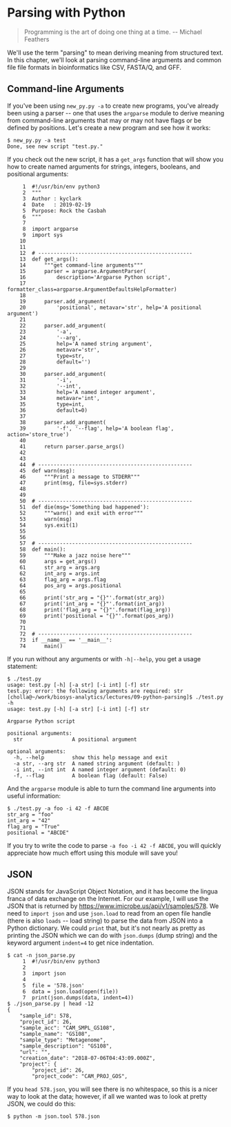 # Parsing with Python

> Programming is the art of doing one thing at a time. -- Michael Feathers

We'll use the term "parsing" to mean deriving meaning from structured text. In this chapter, we'll look at parsing command-line arguments and common file file formats in bioinformatics like CSV, FASTA/Q, and GFF.

## Command-line Arguments

If you've been using `new_py.py -a` to create new programs, you've already been using a parser -- one that uses the `argparse` module to derive meaning from command-line arguments that may or may not have flags or be defined by positions. Let's create a new program and see how it works:

````
$ new_py.py -a test
Done, see new script "test.py."
````

If you check out the new script, it has a `get_args` function that will show you how to create named arguments for strings, integers, booleans, and positional arguments:

````
     1	#!/usr/bin/env python3
     2	"""
     3	Author : kyclark
     4	Date   : 2019-02-19
     5	Purpose: Rock the Casbah
     6	"""
     7
     8	import argparse
     9	import sys
    10
    11
    12	# --------------------------------------------------
    13	def get_args():
    14	    """get command-line arguments"""
    15	    parser = argparse.ArgumentParser(
    16	        description='Argparse Python script',
    17	        formatter_class=argparse.ArgumentDefaultsHelpFormatter)
    18
    19	    parser.add_argument(
    20	        'positional', metavar='str', help='A positional argument')
    21
    22	    parser.add_argument(
    23	        '-a',
    24	        '--arg',
    25	        help='A named string argument',
    26	        metavar='str',
    27	        type=str,
    28	        default='')
    29
    30	    parser.add_argument(
    31	        '-i',
    32	        '--int',
    33	        help='A named integer argument',
    34	        metavar='int',
    35	        type=int,
    36	        default=0)
    37
    38	    parser.add_argument(
    39	        '-f', '--flag', help='A boolean flag', action='store_true')
    40
    41	    return parser.parse_args()
    42
    43
    44	# --------------------------------------------------
    45	def warn(msg):
    46	    """Print a message to STDERR"""
    47	    print(msg, file=sys.stderr)
    48
    49
    50	# --------------------------------------------------
    51	def die(msg='Something bad happened'):
    52	    """warn() and exit with error"""
    53	    warn(msg)
    54	    sys.exit(1)
    55
    56
    57	# --------------------------------------------------
    58	def main():
    59	    """Make a jazz noise here"""
    60	    args = get_args()
    61	    str_arg = args.arg
    62	    int_arg = args.int
    63	    flag_arg = args.flag
    64	    pos_arg = args.positional
    65
    66	    print('str_arg = "{}"'.format(str_arg))
    67	    print('int_arg = "{}"'.format(int_arg))
    68	    print('flag_arg = "{}"'.format(flag_arg))
    69	    print('positional = "{}"'.format(pos_arg))
    70
    71
    72	# --------------------------------------------------
    73	if __name__ == '__main__':
    74	    main()
````

If you run without any arguments or with `-h|--help`, you get a usage statement:

````
$ ./test.py
usage: test.py [-h] [-a str] [-i int] [-f] str
test.py: error: the following arguments are required: str
[cholla@~/work/biosys-analytics/lectures/09-python-parsing]$ ./test.py -h
usage: test.py [-h] [-a str] [-i int] [-f] str

Argparse Python script

positional arguments:
  str                A positional argument

optional arguments:
  -h, --help         show this help message and exit
  -a str, --arg str  A named string argument (default: )
  -i int, --int int  A named integer argument (default: 0)
  -f, --flag         A boolean flag (default: False)
````

And the `argparse` module is able to turn the command line arguments into useful information:

````
$ ./test.py -a foo -i 42 -f ABCDE
str_arg = "foo"
int_arg = "42"
flag_arg = "True"
positional = "ABCDE"
````

If you try to write the code to parse `-a foo -i 42 -f ABCDE`, you will quickly appreciate how much effort using this module will save you!




## JSON

JSON stands for JavaScript Object Notation, and it has become the lingua franca of data exchange on the Internet. For our example, I will use the JSON that is returned by https://www.imicrobe.us/api/v1/samples/578. We need to `import json` and use `json.load` to read from an open file handle (there is also `loads` -- load string) to parse the data from JSON into a Python dictionary. We could `print` that, but it's not nearly as pretty as printing the JSON which we can do with `json.dumps` (dump string) and the keyword argument `indent=4` to get nice indentation.

````
$ cat -n json_parse.py
     1	#!/usr/bin/env python3
     2
     3	import json
     4
     5	file = '578.json'
     6	data = json.load(open(file))
     7	print(json.dumps(data, indent=4))
$ ./json_parse.py | head -12
{
    "sample_id": 578,
    "project_id": 26,
    "sample_acc": "CAM_SMPL_GS108",
    "sample_name": "GS108",
    "sample_type": "Metagenome",
    "sample_description": "GS108",
    "url": "",
    "creation_date": "2018-07-06T04:43:09.000Z",
    "project": {
        "project_id": 26,
        "project_code": "CAM_PROJ_GOS",
````

If you `head 578.json`, you will see there is no whitespace, so this is a nicer way to look at the data; however, if all we wanted was to look at pretty JSON, we could do this:

````
$ python -m json.tool 578.json
````
